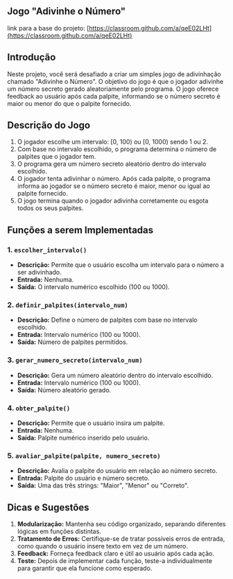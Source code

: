## Jogo "Adivinhe o Número"

link para a base do projeto: [https://classroom.github.com/a/qeE02LHt](https://classroom.github.com/a/qeE02LHt)


## Introdução

Neste projeto, você será desafiado a criar um simples jogo de adivinhação chamado "Adivinhe o Número". O objetivo do jogo é que o jogador adivinhe um número secreto gerado aleatoriamente pelo programa. O jogo oferece feedback ao usuário após cada palpite, informando se o número secreto é maior ou menor do que o palpite fornecido.

## Descrição do Jogo

1. O jogador escolhe um intervalo: [0, 100) ou [0, 1000) sendo 1 ou 2.
2. Com base no intervalo escolhido, o programa determina o número de palpites que o jogador tem.
3. O programa gera um número secreto aleatório dentro do intervalo escolhido.
4. O jogador tenta adivinhar o número. Após cada palpite, o programa informa ao jogador se o número secreto é maior, menor ou igual ao palpite fornecido.
5. O jogo termina quando o jogador adivinha corretamente ou esgota todos os seus palpites.

## Funções a serem Implementadas

### 1. `escolher_intervalo()`

- **Descrição:** Permite que o usuário escolha um intervalo para o número a ser adivinhado.
- **Entrada:** Nenhuma.
- **Saída:** O intervalo numérico escolhido (100 ou 1000).

### 2. `definir_palpites(intervalo_num)`

- **Descrição:** Define o número de palpites com base no intervalo escolhido.
- **Entrada:** Intervalo numérico (100 ou 1000).
- **Saída:** Número de palpites permitidos.

### 3. `gerar_numero_secreto(intervalo_num)`

- **Descrição:** Gera um número aleatório dentro do intervalo escolhido.
- **Entrada:** Intervalo numérico (100 ou 1000).
- **Saída:** Número aleatório gerado.

### 4. `obter_palpite()`

- **Descrição:** Permite que o usuário insira um palpite.
- **Entrada:** Nenhuma.
- **Saída:** Palpite numérico inserido pelo usuário.

### 5. `avaliar_palpite(palpite, numero_secreto)`

- **Descrição:** Avalia o palpite do usuário em relação ao número secreto.
- **Entrada:** Palpite do usuário e número secreto.
- **Saída:** Uma das três strings: "Maior", "Menor" ou "Correto".

## Dicas e Sugestões

1. **Modularização:** Mantenha seu código organizado, separando diferentes lógicas em funções distintas.
2. **Tratamento de Erros:** Certifique-se de tratar possíveis erros de entrada, como quando o usuário insere texto em vez de um número.
3. **Feedback:** Forneça feedback claro e útil ao usuário após cada ação.
4. **Teste:** Depois de implementar cada função, teste-a individualmente para garantir que ela funcione como esperado.

